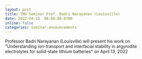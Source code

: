 ```yaml
---
layout: post
title: TMG Seminar Prof. Badri Narayanan (Louisville)
date: 2022-04-13  08:00:00-0700
inline: false
categories: seminar-announcements
---
```


Professor Badri Narayanan (Louisville)  will present his work on "Understanding ion-transport and interfacial stability in argyrodite electrolytes for solid-state lithium batteries" on  April 13, 2022 


